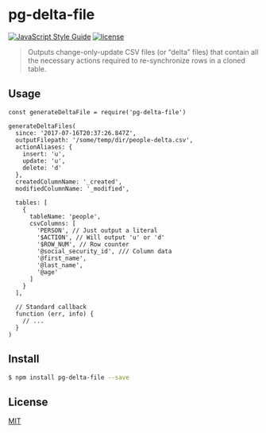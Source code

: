# pg-delta-file
[![JavaScript Style Guide](https://img.shields.io/badge/code_style-standard-brightgreen.svg)](https://standardjs.com) [![license](https://img.shields.io/github/license/mashape/apistatus.svg)](https://github.com/wmfs/tymly/blob/master/packages/pg-delta-file/LICENSE)




> Outputs change-only-update CSV files (or “delta” files) that contain all the necessary actions required to re-synchronize rows in a cloned table.

## Usage

```
const generateDeltaFile = require('pg-delta-file')

generateDeltaFiles(
  since: '2017-07-16T20:37:26.847Z',
  outputFilepath: '/some/temp/dir/people-delta.csv',   
  actionAliases: {
    insert: 'u',
    update: 'u',
    delete: 'd'
  },
  createdColumnName: '_created',
  modifiedColumnName: '_modified',

  tables: [
    {
      tableName: 'people',
      csvColumns: [
        'PERSON', // Just output a literal
        '$ACTION', // Will output 'u' or 'd'
        '$ROW_NUM', // Row counter
        '@social_security_id', /// Column data
        '@first_name',
        '@last_name',
        '@age'    
      ] 
    }
  ],
  
  // Standard callback
  function (err, info) {
    // ...
  }
)
```

## <a name="install"></a>Install
```bash
$ npm install pg-delta-file --save
```

## <a name="license"></a>License
[MIT](https://github.com/wmfs/pg-delta-file/blob/master/LICENSE)
